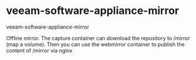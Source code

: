 # veeam-software-appliance-mirror
veeam-software-appliance-mirror


Offline mirror. The capture container can download the repository to /mirror (map a volume). Then you can use the webmirror container to publish the content of /mirror via nginx
